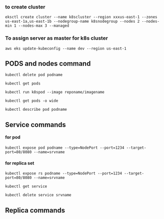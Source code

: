 ### to create cluster
```
eksctl create cluster --name k8scluster --region xxxus-east-1 --zones us-east-1a,us-east-1b --nodegroup-name k8snodegroup --nodes 2 --nodes-min 1 --nodes-max 3 --managed
```

### To assign server as master for k8s cluster
```
aws eks update-kubeconfig --name dev --region us-east-1
```
## PODS and nodes command
```
kubectl delete pod podname
```
```
kubectl get pods
```
```
kubectl run k8spod --image reponame/imagename
```
```
kubectl get pods -o wide
```
```
kubectl describe pod podname
```

## Service commands
#### for pod
```
kubectl expose pod podname --type=NodePort --port=1234 --target-port=80/8080 --name=srvname
```
#### for replica set
```
kubectl expose rs podname --type=NodePort --port=1234 --target-port=80/8080 --name=srvname
```
```
kubectl get service
```
```
kubectl delete service srvname
```

## Replica commands

